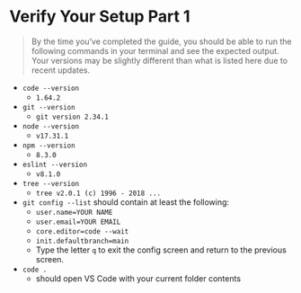 # Verify Your Setup Part 1

> By the time you’ve completed the guide, you should be able to run the following commands in your terminal and see the expected output. Your versions may be slightly different than what is listed here due to recent updates.

- `code --version`
  - `1.64.2`
- `git --version`
  - `git version 2.34.1`
- `node --version`
  - `v17.31.1`
- `npm --version`
  - `8.3.0`
- `eslint --version`
  - `v8.1.0`
- `tree --version`
  - `tree v2.0.1 (c) 1996 - 2018 ...`
- `git config --list` should contain at least the following:
  - `user.name=YOUR NAME`
  - `user.email=YOUR EMAIL`
  - `core.editor=code --wait`
  - `init.defaultbranch=main`
  - Type the letter `q` to exit the config screen and return to the previous screen.
- `code .`
  - should open VS Code with your current folder contents
